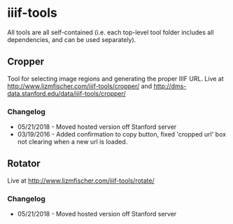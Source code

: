 # iiif-tools
All tools are all self-contained (i.e. each top-level tool folder includes all dependencies, and can be used separately). 

## Cropper
Tool for selecting image regions and generating the proper IIIF URL.
Live at http://www.lizmfischer.com/iiif-tools/cropper/ and http://dms-data.stanford.edu/data/iiif-tools/cropper/

### Changelog
+ 05/21/2018 - Moved hosted version off Stanford server
+ 03/19/2016 - Added confirmation to copy button, fixed 'cropped url' box not clearing when a new url is loaded.

## Rotator
Live at http://www.lizmfischer.com/iiif-tools/rotate/
### Changelog
+ 05/21/2018 - Moved hosted version off Stanford server
